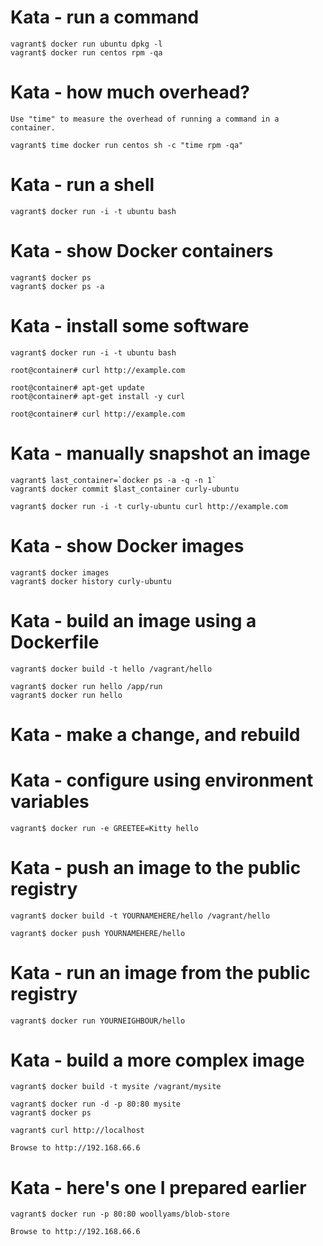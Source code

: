 # Kata - run a command

    vagrant$ docker run ubuntu dpkg -l
    vagrant$ docker run centos rpm -qa

# Kata - how much overhead?

    Use "time" to measure the overhead of running a command in a container.

    vagrant$ time docker run centos sh -c "time rpm -qa"

# Kata - run a shell

    vagrant$ docker run -i -t ubuntu bash

# Kata - show Docker containers

    vagrant$ docker ps
    vagrant$ docker ps -a

# Kata - install some software

    vagrant$ docker run -i -t ubuntu bash

    root@container# curl http://example.com

    root@container# apt-get update
    root@container# apt-get install -y curl

    root@container# curl http://example.com

# Kata - manually snapshot an image

    vagrant$ last_container=`docker ps -a -q -n 1`
    vagrant$ docker commit $last_container curly-ubuntu

    vagrant$ docker run -i -t curly-ubuntu curl http://example.com

# Kata - show Docker images

    vagrant$ docker images
    vagrant$ docker history curly-ubuntu

# Kata - build an image using a Dockerfile

    vagrant$ docker build -t hello /vagrant/hello

    vagrant$ docker run hello /app/run
    vagrant$ docker run hello

# Kata - make a change, and rebuild

# Kata - configure using environment variables

    vagrant$ docker run -e GREETEE=Kitty hello

# Kata - push an image to the public registry

    vagrant$ docker build -t YOURNAMEHERE/hello /vagrant/hello

    vagrant$ docker push YOURNAMEHERE/hello

# Kata - run an image from the public registry

    vagrant$ docker run YOURNEIGHBOUR/hello

# Kata - build a more complex image

    vagrant$ docker build -t mysite /vagrant/mysite

    vagrant$ docker run -d -p 80:80 mysite
    vagrant$ docker ps

    vagrant$ curl http://localhost

    Browse to http://192.168.66.6

# Kata - here's one I prepared earlier

    vagrant$ docker run -p 80:80 woollyams/blob-store

    Browse to http://192.168.66.6

